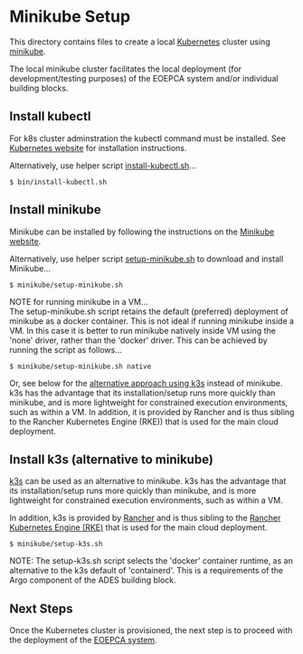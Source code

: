 # Minikube Setup

This directory contains files to create a local [Kubernetes](https://kubernetes.io/) cluster using [minikube](https://minikube.sigs.k8s.io/).

The local minikube cluster facilitates the local deployment (for development/testing purposes) of the EOEPCA system and/or individual building blocks.

## Install kubectl

For k8s cluster adminstration the kubectl command must be installed. See [Kubernetes website](https://kubernetes.io/docs/tasks/tools/install-kubectl/) for installation instructions.

Alternatively, use helper script [install-kubectl.sh](../bin/install-kubectl.sh)...
```
$ bin/install-kubectl.sh
```

## Install minikube

Minikube can be installed by following the instructions on the [Minikube website](https://minikube.sigs.k8s.io).

Alternatively, use helper script [setup-minikube.sh](./setup-minikube.sh) to download and install Minikube...
```
$ minikube/setup-minikube.sh
```

NOTE for running minikube in a VM...<br>
The setup-minikube.sh script retains the default (preferred) deployment of minikube as a docker container. This is not ideal if running minikube inside a VM. In this case it is better to run minikube natively inside VM using the 'none' driver, rather than the 'docker' driver. This can be achieved by running the script as follows...
```
$ minikube/setup-minikube.sh native
```

Or, see below for the [alternative approach using k3s](#install-k3s-alternative-to-minikube) instead of minikube. k3s has the advantage that its installation/setup runs more quickly than minikube, and is more lightweight for constrained execution environments, such as within a VM. In addition, it is provided by Rancher and is thus sibling to the Rancher Kubernetes Engine (RKE)) that is used for the main cloud deployment.

## Install k3s (alternative to minikube)

[k3s](https://k3s.io/) can be used as an alternative to minikube. k3s has the advantage that its installation/setup runs more quickly than minikube, and is more lightweight for constrained execution environments, such as within a VM.

In addition, k3s is provided by [Rancher](https://rancher.com/) and is thus sibling to the [Rancher Kubernetes Engine (RKE)](https://rancher.com/products/rke/) that is used for the main cloud deployment.

```
$ minikube/setup-k3s.sh
```

NOTE: The setup-k3s.sh script selects the 'docker' container runtime, as an alternative to the k3s default of 'containerd'. This is a requirements of the Argo component of the ADES building block.

## Next Steps

Once the Kubernetes cluster is provisioned, the next step is to proceed with the deployment of the [EOEPCA system](../terraform/test/README.md).
